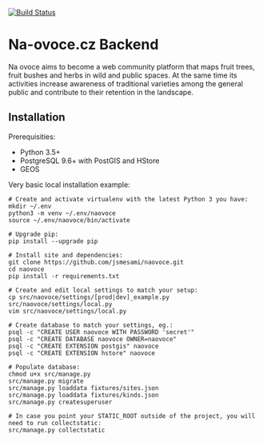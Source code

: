 [![Build Status](https://travis-ci.org/jsmesami/naovoce.svg?branch=master)](https://travis-ci.org/jsmesami/naovoce)

Na-ovoce.cz Backend
===================

Na ovoce aims to become a web community platform that maps fruit trees, fruit bushes and 
herbs in wild and public spaces. At the same time its activities increase awareness 
of traditional varieties among the general public and contribute to their retention 
in the landscape.

## Installation

Prerequisities:

* Python 3.5+
* PostgreSQL 9.6+ with PostGIS and HStore
* GEOS

Very basic local installation example:

	# Create and activate virtualenv with the latest Python 3 you have:
	mkdir ~/.env
	python3 -m venv ~/.env/naovoce
	source ~/.env/naovoce/bin/activate

	# Upgrade pip:
	pip install --upgrade pip

	# Install site and dependencies:
	git clone https://github.com/jsmesami/naovoce.git
	cd naovoce
	pip install -r requirements.txt

	# Create and edit local settings to match your setup: 
	cp src/naovoce/settings/[prod|dev]_example.py src/naovoce/settings/local.py
	vim src/naovoce/settings/local.py

	# Create database to match your settings, eg.:
	psql -c "CREATE USER naovoce WITH PASSWORD 'secret'"
	psql -c "CREATE DATABASE naovoce OWNER=naovoce"
	psql -c "CREATE EXTENSION postgis" naovoce
	psql -c "CREATE EXTENSION hstore" naovoce
	
	# Populate database:
	chmod u+x src/manage.py
	src/manage.py migrate
	src/manage.py loaddata fixtures/sites.json
	src/manage.py loaddata fixtures/kinds.json
	src/manage.py createsuperuser
	
	# In case you point your STATIC_ROOT outside of the project, you will need to run collectstatic:
	src/manage.py collectstatic
